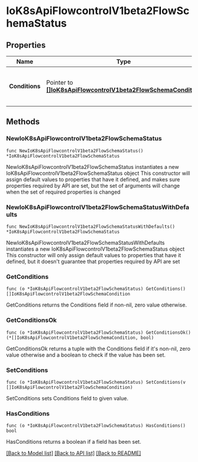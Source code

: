 # IoK8sApiFlowcontrolV1beta2FlowSchemaStatus

## Properties

Name | Type | Description | Notes
------------ | ------------- | ------------- | -------------
**Conditions** | Pointer to [**[]IoK8sApiFlowcontrolV1beta2FlowSchemaCondition**](IoK8sApiFlowcontrolV1beta2FlowSchemaCondition.md) | &#x60;conditions&#x60; is a list of the current states of FlowSchema. | [optional] 

## Methods

### NewIoK8sApiFlowcontrolV1beta2FlowSchemaStatus

`func NewIoK8sApiFlowcontrolV1beta2FlowSchemaStatus() *IoK8sApiFlowcontrolV1beta2FlowSchemaStatus`

NewIoK8sApiFlowcontrolV1beta2FlowSchemaStatus instantiates a new IoK8sApiFlowcontrolV1beta2FlowSchemaStatus object
This constructor will assign default values to properties that have it defined,
and makes sure properties required by API are set, but the set of arguments
will change when the set of required properties is changed

### NewIoK8sApiFlowcontrolV1beta2FlowSchemaStatusWithDefaults

`func NewIoK8sApiFlowcontrolV1beta2FlowSchemaStatusWithDefaults() *IoK8sApiFlowcontrolV1beta2FlowSchemaStatus`

NewIoK8sApiFlowcontrolV1beta2FlowSchemaStatusWithDefaults instantiates a new IoK8sApiFlowcontrolV1beta2FlowSchemaStatus object
This constructor will only assign default values to properties that have it defined,
but it doesn't guarantee that properties required by API are set

### GetConditions

`func (o *IoK8sApiFlowcontrolV1beta2FlowSchemaStatus) GetConditions() []IoK8sApiFlowcontrolV1beta2FlowSchemaCondition`

GetConditions returns the Conditions field if non-nil, zero value otherwise.

### GetConditionsOk

`func (o *IoK8sApiFlowcontrolV1beta2FlowSchemaStatus) GetConditionsOk() (*[]IoK8sApiFlowcontrolV1beta2FlowSchemaCondition, bool)`

GetConditionsOk returns a tuple with the Conditions field if it's non-nil, zero value otherwise
and a boolean to check if the value has been set.

### SetConditions

`func (o *IoK8sApiFlowcontrolV1beta2FlowSchemaStatus) SetConditions(v []IoK8sApiFlowcontrolV1beta2FlowSchemaCondition)`

SetConditions sets Conditions field to given value.

### HasConditions

`func (o *IoK8sApiFlowcontrolV1beta2FlowSchemaStatus) HasConditions() bool`

HasConditions returns a boolean if a field has been set.


[[Back to Model list]](../README.md#documentation-for-models) [[Back to API list]](../README.md#documentation-for-api-endpoints) [[Back to README]](../README.md)


